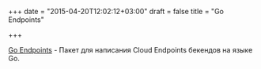 +++
date = "2015-04-20T12:02:12+03:00"
draft = false
title = "Go Endpoints"

+++

<p><a href="https://go-endpoints.appspot.com/">Go Endpoints</a>&nbsp;- Пакет для написания&nbsp;Cloud Endpoints бекендов на языке Go.</p>

